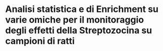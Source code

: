 # Analisi statistica e di Enrichment su varie omiche per il monitoraggio degli effetti della Streptozocina su campioni di ratti

